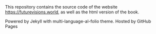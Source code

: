 This repository contains the source code of the website https://futurevisions.world, as well as the html version of the book.

Powered by Jekyll with multi-language-al-folio theme. Hosted by GitHub Pages
